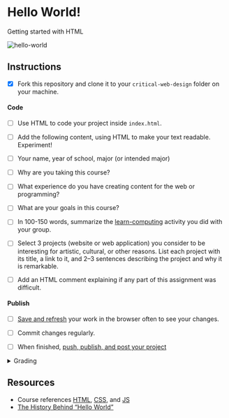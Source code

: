 
# Hello World!

Getting started with HTML

![hello-world](assets/img/hello-world.png)


## Instructions

- [x] Fork this repository and clone it to your `critical-web-design` folder on your machine.


#### Code
- [ ] Use HTML to code your project inside `index.html`.
- [ ] Add the following content, using HTML to make your text readable. Experiment!
- [ ] Your name, year of school, major (or intended major)
- [ ] Why are you taking this course?
- [ ] What experience do you have creating content for the web or programming?
- [ ] What are your goals in this course?
- [ ] In 100-150 words, summarize the [learn-computing](https://github.com/omundy/learn-computing) activity you did with your group.
- [ ] Select 3 projects (website or web application) you consider to be interesting for artistic, cultural, or other reasons. List each project with its title, a link to it, and 2–3 sentences describing the project and why it is remarkable.
- [ ] Add an HTML comment explaining if any part of this assignment was difficult.


#### Publish
- [ ] [Save and refresh](https://github.com/omundy/learn-computing/blob/main/topics-keyboard-shortcuts.md#web-development-edit-save-refresh-loop) your work in the browser often to see your changes.
- [ ] Commit changes regularly.
- [ ] When finished, [push, publish, and post your project](https://docs.google.com/document/d/17U_zmzM_eML_qkG0PaOdDRcEk3YEmbiQ1TyNnbAM08k/edit#bookmark=id.8jryplv1i8a)




<details>
<summary>Grading</summary>

Points | Description
---: | ---
5 | Correct information provided
5 | Instructions followed
5 | Project is online, accessible, and linked from Moodle
5 | Code is working (as intended)
5% | Bonus! Add more info with these [tags](https://www.w3schools.com/tags/default.asp) for extra points `<pre>`, `<blockquote>`, `<img>`, +2 more…
20 | Total possible

</details>



## Resources

- Course references [HTML](https://github.com/omundy/dig245-critical-web-design/blob/main/reference-sheets/html.md), [CSS](https://github.com/omundy/dig245-critical-web-design/blob/main/reference-sheets/css.md), and [JS](https://github.com/omundy/dig245-critical-web-design/blob/main/reference-sheets/javascript.md)
- [The History Behind “Hello World”](https://www.elegantthemes.com/blog/wordpress/the-history-behind-hello-world)
